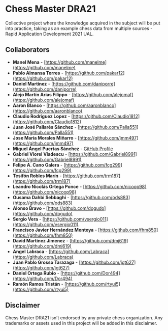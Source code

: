 # Chess Master DRA21
Collective project where the knowledge acquired in the subject will be put into practice, taking as an example chess data from multiple sources - Rapid Application Development 2021 UAL.

## Collaborators

* **Manel Mena** -  [https://github.com/manelme](https://github.com/manelme)
* **Pablo Almansa Torres** -  [https://github.com/pakar12](https://github.com/pakar12)
* **Daniel Martínez** -  [https://github.com/daniporre](https://github.com/daniporre)
* **Alejo Martín Arias Filippo** -  [https://github.com/alejomaf](https://github.com/alejomaf)
* **Aaron Blanco** - [https://github.com/aaronblanco](https://github.com/aaronblanco)
* **Claudio Rodriguez Lopez** - [https://github.com/Claudio1812](https://github.com/Claudio1812)
* **Juan José Pallarés Sánchez** - [https://github.com/Palla551](https://github.com/Palla551)
* **Jose María Morales Miñarro** - [https://github.com/jmm497](https://github.com/jmm497)
* **Miguel Ángel Puertas Sánchez** - [GitHub Profile](https://github.com/luxor-g)
* **Gabriel Viorel Vladescu** - [https://github.com/Gabriel8991](https://github.com/Gabriel8991)
* **Felipe A. Cano Galera** -  [https://github.com/fcg299](https://github.com/fcg299)
* **Tesifón Robles Marín** -  [https://github.com/trm187](https://github.com/trm187)
* **Leandro Nicolás Ortega Ponce** -  [https://github.com/nicoop98](https://github.com/nicoop98)
* **Ousama Dahbi Sebbaghi** - [https://github.com/ods883](https://github.com/ods883)
* **Alonso Bravo** -  [https://github.com/dogudo](https://github.com/dogudo)
* **Sergio Vera** -  [https://github.com/vsergio011](https://github.com/vsergio011).
* **Francisco Javier Hernández Montoya** - [https://github.com/fhm850](https://github.com/fhm850)
* **David Martinez Jimenez** - [https://github.com/dmj619](https://github.com/dmj619)
* **Angel Labraca** - [https://github.com/Labraca](https://github.com/Labraca)
* **Juan Pablo Grosso Tarazaga** -  [https://github.com/jgt627](https://github.com/jgt627)
* **Daniel Ortega Rubio** - [https://github.com/Dor494](https://github.com/Dor494)
* **Ramón Ramos Tristán** - [https://github.com/rtyui5](https://github.com/rtyui5)

## Disclaimer
Chess Master DRA21 isn’t endorsed by any private chess organization. Any trademarks or assets used in this project will be added in this disclaimer.
